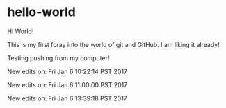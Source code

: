 # hello-world

Hi World!

This is my first foray into the world of git and GitHub.
I am liking it already!

Testing pushing from my computer!

New edits on: Fri Jan  6 10:22:14 PST 2017

New edits on: Fri Jan  6 11:00:00 PST 2017

New edits on: Fri Jan  6 13:39:18 PST 2017
